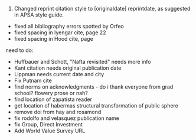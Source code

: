 1. Changed reprint citation style to [originaldate] reprintdate, as suggested in APSA style guide.


- fixed all bibliography errors spotted by Orfeo
- fixed spacing in Iyengar cite, page 22
- fixed spacing in Hood cite, page

need to do:
- Huffbauer and Schott, "Nafta revisited" needs more info
- Kant citation needs original publication date
- Lippman needs current date and city
- Fix Putnam cite
- find norms on acknowledgments - do i thank everyone from grad school? flowery prose or nah?
- find location of zapatista reader
- get location of habermas structural transformation of public sphere
- remove doi from hay and rosamond
- fix rodolfo and velasquez publication name
- fix Group, Direct Investment
- Add World Value Survey URL